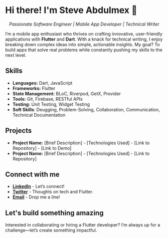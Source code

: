 # Hi there! I'm Steve Abdulmex 👋
<p align="center"><em>Passionate Software Engineer | Mobile App Developer | Technical Writer</em><br></p>

I’m a mobile app enthusiast who thrives on crafting innovative, user-friendly applications with **Flutter** and **Dart**. With a knack for technical writing, I enjoy breaking down complex ideas into simple, actionable insights. My goal? To build apps that solve real problems while constantly pushing my skills to the next level.

## Skills

* **Languages:** Dart, JavaScript
* **Frameworks:** Flutter
* **State Management:** BLoC, Riverpod, GetX, Provider
* **Tools:** Git, Firebase, RESTful APIs
* **Testing:** Unit Testing, Widget Testing
* **Soft Skills**: Deugging, Problem-Solving, Collaboration, Communication, Technical Documentation

## Projects

* **Project Name:** [Brief Description] - [Technologies Used] - [Link to Repository] - [Link to Demo]
* **Project Name:** [Brief Description] - [Technologies Used] - [Link to Repository]

## Connect with me

- **[LinkedIn](https://www.linkedin.com/in/steveabdulmexa/)** - Let’s connect!  
- **[Twitter](https://x.com/BigSteveAbdulmx)** - Thoughts on tech and Flutter.  
- **[Email](mailto:steveabdulmexa@gmail.com)** - Drop me a line! 

## Let's build something amazing
Interested in collaborating or hiring a Flutter developer? I’m always up for a challenge—let’s create something impactful.
